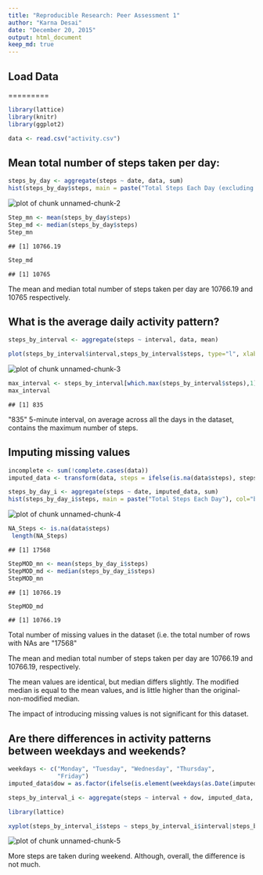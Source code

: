 ```yaml
---
title: "Reproducible Research: Peer Assessment 1"
author: "Karna Desai"
date: "December 20, 2015"
output: html_document
keep_md: true
---
```

## Load Data
=========


```r
library(lattice)
library(knitr)
library(ggplot2)

data <- read.csv("activity.csv")
```

## Mean total number of steps taken per day:


```r
steps_by_day <- aggregate(steps ~ date, data, sum)
hist(steps_by_day$steps, main = paste("Total Steps Each Day (excluding: missing values)"), col="blue",breaks = 10, xlab="Number of Steps")
```

![plot of chunk unnamed-chunk-2](figure/unnamed-chunk-2-1.png) 

```r
Step_mn <- mean(steps_by_day$steps)
Step_md <- median(steps_by_day$steps)
Step_mn
```

```
## [1] 10766.19
```

```r
Step_md
```

```
## [1] 10765
```

The mean and median total number of steps taken per day are 10766.19 and 10765 respectively. 


## What is the average daily activity pattern?


```r
steps_by_interval <- aggregate(steps ~ interval, data, mean)

plot(steps_by_interval$interval,steps_by_interval$steps, type="l", xlab="5 Min Interval", ylab="Number of Steps",main="Average Number of Steps per Day by Interval (excluding: missing values)")
```

![plot of chunk unnamed-chunk-3](figure/unnamed-chunk-3-1.png) 

```r
max_interval <- steps_by_interval[which.max(steps_by_interval$steps),1]
max_interval
```

```
## [1] 835
```

"835"  5-minute interval, on average across all the days in the dataset, contains the maximum number of steps.



## Imputing missing values


```r
incomplete <- sum(!complete.cases(data))
imputed_data <- transform(data, steps = ifelse(is.na(data$steps), steps_by_interval$steps[match(data$interval, steps_by_interval$interval)], data$steps))

steps_by_day_i <- aggregate(steps ~ date, imputed_data, sum)
hist(steps_by_day_i$steps, main = paste("Total Steps Each Day"), col="blue",breaks = 10, xlab="Number of Steps")
```

![plot of chunk unnamed-chunk-4](figure/unnamed-chunk-4-1.png) 

```r
NA_Steps <- is.na(data$steps)
 length(NA_Steps)
```

```
## [1] 17568
```

```r
StepMOD_mn <- mean(steps_by_day_i$steps)
StepMOD_md <- median(steps_by_day_i$steps)
StepMOD_mn
```

```
## [1] 10766.19
```

```r
StepMOD_md
```

```
## [1] 10766.19
```

Total number of missing values in the dataset (i.e. the total number of rows with NAs are "17568"

The mean and median total number of steps taken per day are 10766.19 and 10766.19, respectively.

The mean values are identical, but median differs slightly. The modified median is equal to the mean values, and is little higher than the original-non-modified median.

The impact of introducing missing values is not significant for this dataset.



## Are there differences in activity patterns between weekdays and weekends?


```r
weekdays <- c("Monday", "Tuesday", "Wednesday", "Thursday", 
              "Friday")
imputed_data$dow = as.factor(ifelse(is.element(weekdays(as.Date(imputed_data$date)),weekdays), "Weekday", "Weekend"))

steps_by_interval_i <- aggregate(steps ~ interval + dow, imputed_data, mean)

library(lattice)

xyplot(steps_by_interval_i$steps ~ steps_by_interval_i$interval|steps_by_interval_i$dow, main="Average Steps per Day by Interval",xlab="Interval", ylab="Steps",layout=c(1,2), type="l")
```

![plot of chunk unnamed-chunk-5](figure/unnamed-chunk-5-1.png) 

More steps are taken during weekend. Although, overall, the difference is not much.
